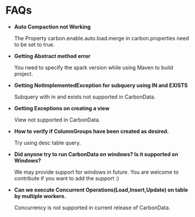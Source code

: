 <!--
    Licensed to the Apache Software Foundation (ASF) under one
    or more contributor license agreements.  See the NOTICE file
    distributed with this work for additional information
    regarding copyright ownership.  The ASF licenses this file
    to you under the Apache License, Version 2.0 (the
    "License"); you may not use this file except in compliance
    with the License.  You may obtain a copy of the License at

      http://www.apache.org/licenses/LICENSE-2.0

    Unless required by applicable law or agreed to in writing,
    software distributed under the License is distributed on an
    "AS IS" BASIS, WITHOUT WARRANTIES OR CONDITIONS OF ANY
    KIND, either express or implied.  See the License for the
    specific language governing permissions and limitations
    under the License.
-->

# FAQs
* **Auto Compaction not Working**

    The Property carbon.enable.auto.load.merge in carbon.properties need to be set to true.

* **Getting Abstract method error**

    You need to specify the spark version while using Maven to build project.

* **Getting NotImplementedException for subquery using IN and EXISTS**

    Subquery with in and exists not supported in CarbonData.
    
* **Getting Exceptions on creating  a view**
    
    View not supported in CarbonData.
    
* **How to verify if ColumnGroups have been created as desired.**

    Try using desc table query.
    
* **Did anyone try to run CarbonData on windows? Is it supported on Windows?**
    
    We may provide support for windows in future. You are welcome to contribute if you want to add the support :)

* **Can we execute Concurrent Operations(Load,Insert,Update) on table by multiple workers.**
   
    Concurrency is not supported in current release of CarbonData.
    

